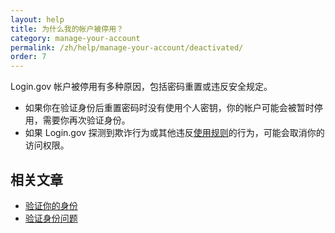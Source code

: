 ```yaml
---
layout: help
title: 为什么我的帐户被停用？
category: manage-your-account
permalink: /zh/help/manage-your-account/deactivated/
order: 7
---
```


Login.gov 帐户被停用有多种原因，包括密码重置或违反安全规定。

* 如果你在验证身份后重置密码时没有使用个人密钥，你的帐户可能会被暂时停用，需要你再次验证身份。
* 如果 Login.gov 探测到欺诈行为或其他违反[使用规则](/zh/policy/rules-of-use/)的行为，可能会取消你的访问权限。

## 相关文章

* [验证你的身份](/zh/help/verify-your-identity/overview/)
* [验证身份问题](/zh/help/verify-your-identity/issues-verifying-my-personal-information/)
